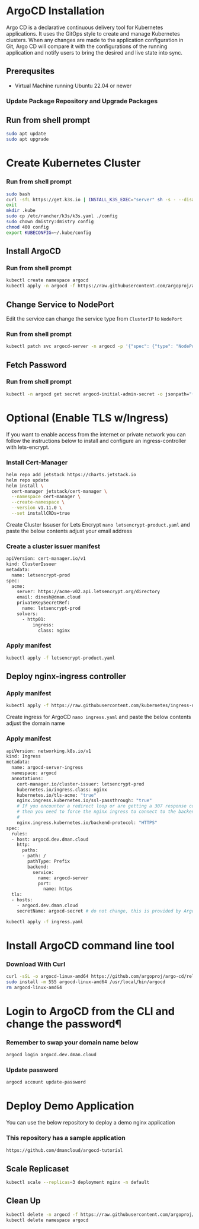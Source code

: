 # ArgoCD Installation

Argo CD is a declarative continuous delivery tool for Kubernetes applications. It uses the GitOps style to create and manage Kubernetes clusters. When any changes are made to the application configuration in Git, Argo CD will compare it with the configurations of the running application and notify users to bring the desired and live state into sync.

## Prerequsites

- Virtual Machine running Ubuntu 22.04 or newer

### Update Package Repository and Upgrade Packages

## Run from shell prompt

```bash 
sudo apt update
sudo apt upgrade
```
# Create Kubernetes Cluster

### Run from shell prompt

```bash 
sudo bash
curl -sfL https://get.k3s.io | INSTALL_K3S_EXEC="server" sh -s - --disable traefik
exit 
mkdir .kube
sudo cp /etc/rancher/k3s/k3s.yaml ./config
sudo chown dmistry:dmistry config
chmod 400 config
export KUBECONFIG=~/.kube/config
```

## Install ArgoCD

### Run from shell prompt
```bash
kubectl create namespace argocd
kubectl apply -n argocd -f https://raw.githubusercontent.com/argoproj/argo-cd/stable/manifests/install.yaml
```
## Change Service to NodePort

Edit the service can change the service type from `ClusterIP` to `NodePort`

### Run from shell prompt

```bash
kubectl patch svc argocd-server -n argocd -p '{"spec": {"type": "NodePort"}}' 
```

## Fetch Password

### Run from shell prompt

```bash
kubectl -n argocd get secret argocd-initial-admin-secret -o jsonpath="{.data.password}" | base64 -d
```

# Optional (Enable TLS w/Ingress)

If you want to enable access from the internet or private network you can follow the instructions below to install and configure an ingress-controller with lets-encrypt.

### Install Cert-Manager

```bash
helm repo add jetstack https://charts.jetstack.io
helm repo update
helm install \
  cert-manager jetstack/cert-manager \
  --namespace cert-manager \
  --create-namespace \
  --version v1.11.0 \
  --set installCRDs=true
```

Create Cluster Issuser for Lets Encrypt `nano letsencrypt-product.yaml` and paste the below contents adjust your email address

### Create a cluster issuer manifest

```bash
apiVersion: cert-manager.io/v1
kind: ClusterIssuer
metadata:
  name: letsencrypt-prod
spec:
  acme:
    server: https://acme-v02.api.letsencrypt.org/directory
    email: dinesh@dman.cloud
    privateKeySecretRef:
      name: letsencrypt-prod
    solvers:
      - http01:
          ingress:
            class: nginx
```

### Apply manifest
```bash
kubectl apply -f letsencrypt-product.yaml
```
## Deploy nginx-ingress controller
### Apply manifest
```bash
kubectl apply -f https://raw.githubusercontent.com/kubernetes/ingress-nginx/controller-v1.7.0/deploy/static/provider/cloud/deploy.yaml
```

Create ingress for ArgoCD `nano ingress.yaml` and paste the below contents adjust the domain name

### Apply manifest
```bash
apiVersion: networking.k8s.io/v1
kind: Ingress
metadata:
  name: argocd-server-ingress
  namespace: argocd
  annotations:
    cert-manager.io/cluster-issuer: letsencrypt-prod
    kubernetes.io/ingress.class: nginx
    kubernetes.io/tls-acme: "true"
    nginx.ingress.kubernetes.io/ssl-passthrough: "true"
    # If you encounter a redirect loop or are getting a 307 response code
    # then you need to force the nginx ingress to connect to the backend using HTTPS.
    #
    nginx.ingress.kubernetes.io/backend-protocol: "HTTPS"
spec:
  rules:
  - host: argocd.dev.dman.cloud
    http:
      paths:
      - path: /
        pathType: Prefix
        backend:
          service:
            name: argocd-server
            port:
              name: https
  tls:
  - hosts:
    - argocd.dev.dman.cloud
    secretName: argocd-secret # do not change, this is provided by Argo CD
```

```bash
kubectl apply -f ingress.yaml
```
# Install ArgoCD command line tool

### Download With Curl

```bash
curl -sSL -o argocd-linux-amd64 https://github.com/argoproj/argo-cd/releases/latest/download/argocd-linux-amd64
sudo install -m 555 argocd-linux-amd64 /usr/local/bin/argocd
rm argocd-linux-amd64
```

# Login to ArgoCD from the CLI and change the password¶

### Remember to swap your domain name below

```bash
argocd login argocd.dev.dman.cloud
```
### Update password

```bash
argocd account update-password
```

# Deploy Demo Application

You can use the below repository to deploy a demo nginx application

### This repository has a sample application

```bash
https://github.com/dmancloud/argocd-tutorial
```
## Scale Replicaset

```bash
kubectl scale --replicas=3 deployment nginx -n default
```
## Clean Up

```bash
kubectl delete -n argocd -f https://raw.githubusercontent.com/argoproj/argo-cd/stable/manifests/install.yaml
kubectl delete namespace argocd
```